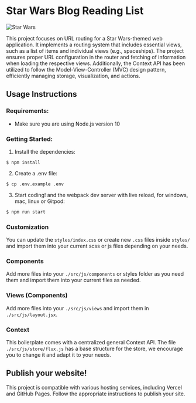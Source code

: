 # Star Wars Blog Reading List

![Star Wars](https://img.icons8.com/color/452/star-wars.png)

This project focuses on URL routing for a Star Wars-themed web application. It implements a routing system that includes essential views, such as a list of items and individual views (e.g., spaceships). The project ensures proper URL configuration in the router and fetching of information when loading the respective views. Additionally, the Context API has been utilized to follow the Model-View-Controller (MVC) design pattern, efficiently managing storage, visualization, and actions.

## Usage Instructions

### Requirements:
- Make sure you are using Node.js version 10

### Getting Started:
1. Install the dependencies:
```
$ npm install
```
2. Create a .env file:
```
$ cp .env.example .env
```
3. Start coding! and the webpack dev server with live reload, for windows, mac, linux or Gitpod:

```bash
$ npm run start
```

### Customization
You can update the `styles/index.css` or create new `.css` files inside `styles/` and import them into your current scss or js files depending on your needs.

### Components
Add more files into your `./src/js/components` or styles folder as you need them and import them into your current files as needed.

### Views (Components)
Add more files into your `./src/js/views` and import them in `./src/js/layout.jsx`.

### Context
This boilerplate comes with a centralized general Context API. The file `./src/js/store/flux.js` has a base structure for the store, we encourage you to change it and adapt it to your needs.

## Publish your website!
This project is compatible with various hosting services, including Vercel and GitHub Pages. Follow the appropriate instructions to publish your site.
